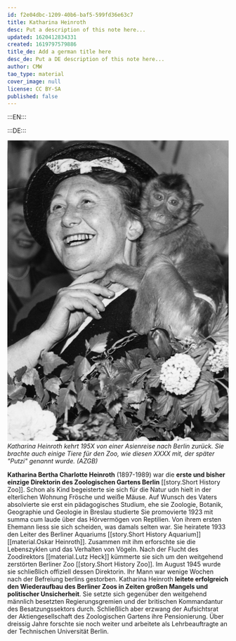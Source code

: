 ```yaml
---
id: f2e04dbc-1209-40b6-baf5-599fd36e63c7
title: Katharina Heinroth
desc: Put a description of this note here...
updated: 1620412834331
created: 1619797579886
title_de: Add a german title here
desc_de: Put a DE description of this note here...
author: CMW
tao_type: material
cover_image: null
license: CC BY-SA
published: false
---
```


:::EN:::


:::DE:::


![Katharina Heinroth mit einem jungen Affen auf ihrer Schulter](images/cmw/Heinroth_Putzi_1955.jpg)
*Katharina Heinroth kehrt 195X von einer Asienreise nach Berlin zurück. Sie brachte auch einige Tiere für den Zoo, wie diesen XXXX mit, der später "Putzi" genannt wurde. (AZGB)*

**Katharina Bertha Charlotte Heinroth** (1897-1989) war die **erste und bisher einzige Direktorin des Zoologischen Gartens Berlin** [[story.Short History Zoo]]. Schon als Kind begeisterte sie sich für die Natur udn hielt in der elterlichen Wohnung Frösche und weiße Mäuse. Auf Wunsch des Vaters absolvierte sie erst ein pädagogisches Studium, ehe sie Zoologie, Botanik, Geographie und Geologie in Breslau studierte Sie promovierte 1923 mit summa cum laude über das Hörvermögen von Reptilien. Von ihrem ersten Ehemann liess sie sich scheiden, was damals selten war. Sie heiratete 1933 den Leiter des Berliner Aquariums [[story.Short History Aquarium]] [[material.Oskar Heinroth]]. Zusammen mit ihm erforschte sie die Lebenszyklen und das Verhalten von Vögeln.
Nach der Flucht des Zoodirektors [[material.Lutz Heck]] kümmerte sie sich um den weitgehend zerstörten Berliner Zoo [[story.Short History Zoo]]. Im August 1945 wurde sie schließlich offiziell dessen Direktorin. Ihr Mann war wenige Wochen nach der Befreiung berlins gestorben.
Katharina Heinroth **leitete erfolgreich den Wiederaufbau des Berliner Zoos in Zeiten großen Mangels und politischer Unsicherheit**. Sie setzte sich gegenüber den weitgehend männlich besetzten Regierungsgremien und der britischen Kommandantur des Besatzungssektors durch. Schließlich aber erzwang der Aufsichtsrat der Aktiengesellschaft des Zoologischen Gartens ihre Pensionierung. Über dreissig Jahre forschte sie noch weiter und arbeitete als Lehrbeauftragte an der Technischen Universität Berlin.